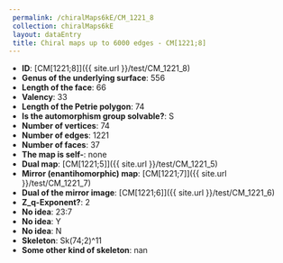 ```yaml
--- 
 permalink: /chiralMaps6kE/CM_1221_8 
 collection: chiralMaps6kE
 layout: dataEntry
 title: Chiral maps up to 6000 edges - CM[1221;8]
---
```


- **ID**: [CM[1221;8]]({{ site.url }}/test/CM_1221_8)
- **Genus of the underlying surface**: 556
- **Length of the face**: 66
- **Valency**: 33
- **Length of the Petrie polygon**: 74
- **Is the automorphism group solvable?**: S
- **Number of vertices**: 74
- **Number of edges**: 1221
- **Number of faces**: 37
- **The map is self-**: none
- **Dual map**: [CM[1221;5]]({{ site.url }}/test/CM_1221_5)
- **Mirror (enantihomorphic) map**: [CM[1221;7]]({{ site.url }}/test/CM_1221_7)
- **Dual of the mirror image**: [CM[1221;6]]({{ site.url }}/test/CM_1221_6)
- **Z_q-Exponent?**: 2
- **No idea**:  23:7
- **No idea**: Y
- **No idea**: N
- **Skeleton**: Sk(74;2)^11
- **Some other kind of skeleton**: nan
